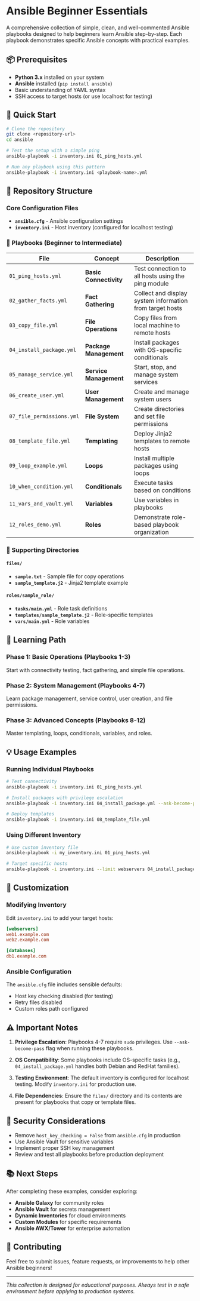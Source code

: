 
# Ansible Beginner Essentials

A comprehensive collection of simple, clean, and well-commented Ansible playbooks designed to help beginners learn Ansible step-by-step. Each playbook demonstrates specific Ansible concepts with practical examples.

## 📦 Prerequisites
- **Python 3.x** installed on your system
- **Ansible** installed (`pip install ansible`)
- Basic understanding of YAML syntax
- SSH access to target hosts (or use localhost for testing)

## 🚀 Quick Start
```bash
# Clone the repository
git clone <repository-url>
cd ansible

# Test the setup with a simple ping
ansible-playbook -i inventory.ini 01_ping_hosts.yml

# Run any playbook using this pattern
ansible-playbook -i inventory.ini <playbook-name>.yml
```

## 📂 Repository Structure

### Core Configuration Files
- **`ansible.cfg`** - Ansible configuration settings
- **`inventory.ini`** - Host inventory (configured for localhost testing)

### 📖 Playbooks (Beginner to Intermediate)

| File | Concept | Description |
|------|---------|-------------|
| `01_ping_hosts.yml` | **Basic Connectivity** | Test connection to all hosts using the ping module |
| `02_gather_facts.yml` | **Fact Gathering** | Collect and display system information from target hosts |
| `03_copy_file.yml` | **File Operations** | Copy files from local machine to remote hosts |
| `04_install_package.yml` | **Package Management** | Install packages with OS-specific conditionals |
| `05_manage_service.yml` | **Service Management** | Start, stop, and manage system services |
| `06_create_user.yml` | **User Management** | Create and manage system users |
| `07_file_permissions.yml` | **File System** | Create directories and set file permissions |
| `08_template_file.yml` | **Templating** | Deploy Jinja2 templates to remote hosts |
| `09_loop_example.yml` | **Loops** | Install multiple packages using loops |
| `10_when_condition.yml` | **Conditionals** | Execute tasks based on conditions |
| `11_vars_and_vault.yml` | **Variables** | Use variables in playbooks |
| `12_roles_demo.yml` | **Roles** | Demonstrate role-based playbook organization |

### 📁 Supporting Directories

#### `files/`
- **`sample.txt`** - Sample file for copy operations
- **`sample_template.j2`** - Jinja2 template example

#### `roles/sample_role/`
- **`tasks/main.yml`** - Role task definitions
- **`templates/sample_template.j2`** - Role-specific templates
- **`vars/main.yml`** - Role variables

## 🎯 Learning Path

### Phase 1: Basic Operations (Playbooks 1-3)
Start with connectivity testing, fact gathering, and simple file operations.

### Phase 2: System Management (Playbooks 4-7)
Learn package management, service control, user creation, and file permissions.

### Phase 3: Advanced Concepts (Playbooks 8-12)
Master templating, loops, conditionals, variables, and roles.

## 💡 Usage Examples

### Running Individual Playbooks
```bash
# Test connectivity
ansible-playbook -i inventory.ini 01_ping_hosts.yml

# Install packages with privilege escalation
ansible-playbook -i inventory.ini 04_install_package.yml --ask-become-pass

# Deploy templates
ansible-playbook -i inventory.ini 08_template_file.yml
```

### Using Different Inventory
```bash
# Use custom inventory file
ansible-playbook -i my_inventory.ini 01_ping_hosts.yml

# Target specific hosts
ansible-playbook -i inventory.ini --limit webservers 04_install_package.yml
```

## 🔧 Customization

### Modifying Inventory
Edit `inventory.ini` to add your target hosts:
```ini
[webservers]
web1.example.com
web2.example.com

[databases]
db1.example.com
```

### Ansible Configuration
The `ansible.cfg` file includes sensible defaults:
- Host key checking disabled (for testing)
- Retry files disabled
- Custom roles path configured

## ⚠️ Important Notes

1. **Privilege Escalation**: Playbooks 4-7 require `sudo` privileges. Use `--ask-become-pass` flag when running these playbooks.

2. **OS Compatibility**: Some playbooks include OS-specific tasks (e.g., `04_install_package.yml` handles both Debian and RedHat families).

3. **Testing Environment**: The default inventory is configured for localhost testing. Modify `inventory.ini` for production use.

4. **File Dependencies**: Ensure the `files/` directory and its contents are present for playbooks that copy or template files.

## 🚨 Security Considerations

- Remove `host_key_checking = False` from `ansible.cfg` in production
- Use Ansible Vault for sensitive variables
- Implement proper SSH key management
- Review and test all playbooks before production deployment

## 📚 Next Steps

After completing these examples, consider exploring:
- **Ansible Galaxy** for community roles
- **Ansible Vault** for secrets management  
- **Dynamic Inventories** for cloud environments
- **Custom Modules** for specific requirements
- **Ansible AWX/Tower** for enterprise automation

## 🤝 Contributing

Feel free to submit issues, feature requests, or improvements to help other Ansible beginners!

---
*This collection is designed for educational purposes. Always test in a safe environment before applying to production systems.*
